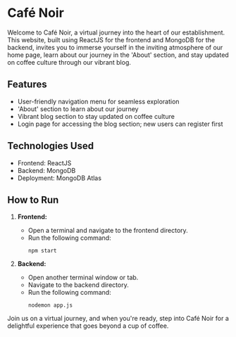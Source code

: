 # Café Noir

Welcome to Café Noir, a virtual journey into the heart of our establishment. This website, built using ReactJS for the frontend and MongoDB for the backend, invites you to immerse yourself in the inviting atmosphere of our home page, learn about our journey in the 'About' section, and stay updated on coffee culture through our vibrant blog.

## Features
- User-friendly navigation menu for seamless exploration
- 'About' section to learn about our journey
- Vibrant blog section to stay updated on coffee culture
- Login page for accessing the blog section; new users can register first

## Technologies Used
- Frontend: ReactJS
- Backend: MongoDB
- Deployment: MongoDB Atlas

## How to Run
1. **Frontend:**
   - Open a terminal and navigate to the frontend directory.
   - Run the following command:
     ```
     npm start
     ```

2. **Backend:**
   - Open another terminal window or tab.
   - Navigate to the backend directory.
   - Run the following command:
     ```
     nodemon app.js
     ```

Join us on a virtual journey, and when you're ready, step into Café Noir for a delightful experience that goes beyond a cup of coffee.

 
